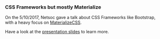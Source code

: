 ### CSS Frameworks but mostly Materialize

On the 5/10/2017, Netsoc gave a talk about CSS Frameworks like Bootstrap, with a heavy focus on [MaterializeCSS](http://materializecss.com/).

Have a look at the [presentation slides](http://freyamade.netsoc.co/techtalks/css) to learn more.
